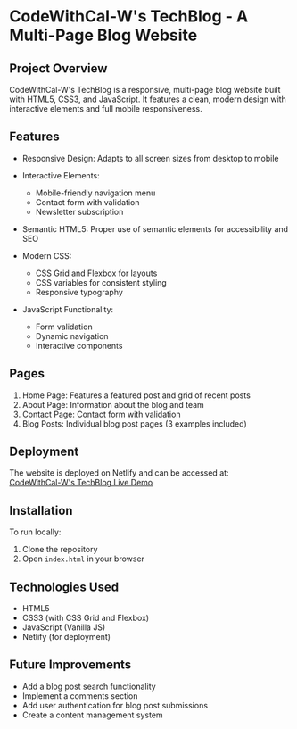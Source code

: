 # CodeWithCal-W's TechBlog - A Multi-Page Blog Website

## Project Overview
CodeWithCal-W's TechBlog is a responsive, multi-page blog website built with HTML5, CSS3, and JavaScript. It features a clean, modern design with interactive elements and full mobile responsiveness.

## Features
- Responsive Design: Adapts to all screen sizes from desktop to mobile
- Interactive Elements: 
  - Mobile-friendly navigation menu
  - Contact form with validation
  - Newsletter subscription

- Semantic HTML5: Proper use of semantic elements for accessibility and SEO

- Modern CSS: 
  - CSS Grid and Flexbox for layouts
  - CSS variables for consistent styling
  - Responsive typography

- JavaScript Functionality:
  - Form validation
  - Dynamic navigation
  - Interactive components

## Pages
1. Home Page: Features a featured post and grid of recent posts
2. About Page: Information about the blog and team
3. Contact Page: Contact form with validation
4. Blog Posts: Individual blog post pages (3 examples included)

## Deployment
The website is deployed on Netlify and can be accessed at:  
[CodeWithCal-W's TechBlog Live Demo](https://codewithcal-w-techblog.netlify.app/)

## Installation
To run locally:
1. Clone the repository
2. Open `index.html` in your browser

## Technologies Used
- HTML5
- CSS3 (with CSS Grid and Flexbox)
- JavaScript (Vanilla JS)
- Netlify (for deployment)

## Future Improvements
- Add a blog post search functionality
- Implement a comments section
- Add user authentication for blog post submissions
- Create a content management system
